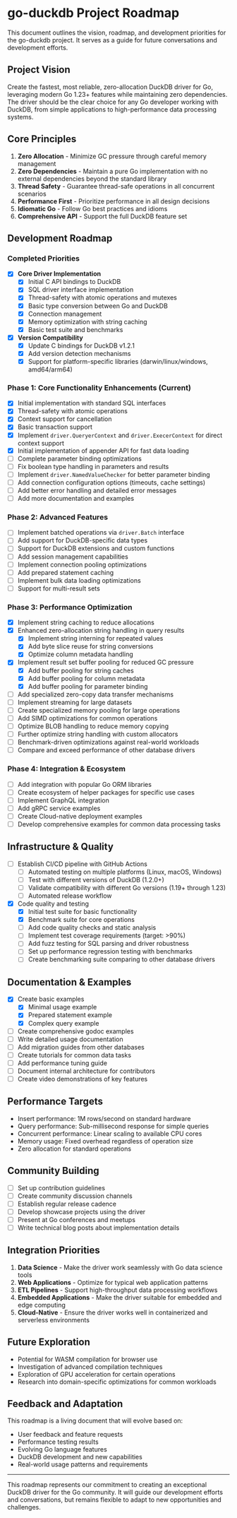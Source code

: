 # go-duckdb Project Roadmap

This document outlines the vision, roadmap, and development priorities for the go-duckdb project. It serves as a guide for future conversations and development efforts.

## Project Vision

Create the fastest, most reliable, zero-allocation DuckDB driver for Go, leveraging modern Go 1.23+ features while maintaining zero dependencies. The driver should be the clear choice for any Go developer working with DuckDB, from simple applications to high-performance data processing systems.

## Core Principles

1. **Zero Allocation** - Minimize GC pressure through careful memory management
2. **Zero Dependencies** - Maintain a pure Go implementation with no external dependencies beyond the standard library
3. **Thread Safety** - Guarantee thread-safe operations in all concurrent scenarios
4. **Performance First** - Prioritize performance in all design decisions
5. **Idiomatic Go** - Follow Go best practices and idioms
6. **Comprehensive API** - Support the full DuckDB feature set

## Development Roadmap

### Completed Priorities

- [x] **Core Driver Implementation**
  - [x] Initial C API bindings to DuckDB
  - [x] SQL driver interface implementation
  - [x] Thread-safety with atomic operations and mutexes
  - [x] Basic type conversion between Go and DuckDB
  - [x] Connection management
  - [x] Memory optimization with string caching
  - [x] Basic test suite and benchmarks

- [x] **Version Compatibility**
  - [x] Update C bindings for DuckDB v1.2.1
  - [x] Add version detection mechanisms
  - [x] Support for platform-specific libraries (darwin/linux/windows, amd64/arm64)

### Phase 1: Core Functionality Enhancements (Current)

- [x] Initial implementation with standard SQL interfaces
- [x] Thread-safety with atomic operations
- [x] Context support for cancellation
- [x] Basic transaction support
- [x] Implement `driver.QueryerContext` and `driver.ExecerContext` for direct context support
- [x] Initial implementation of appender API for fast data loading
- [ ] Complete parameter binding optimizations
- [ ] Fix boolean type handling in parameters and results
- [ ] Implement `driver.NamedValueChecker` for better parameter binding
- [ ] Add connection configuration options (timeouts, cache settings)
- [ ] Add better error handling and detailed error messages
- [ ] Add more documentation and examples

### Phase 2: Advanced Features

- [ ] Implement batched operations via `driver.Batch` interface
- [ ] Add support for DuckDB-specific data types
- [ ] Support for DuckDB extensions and custom functions
- [ ] Add session management capabilities
- [ ] Implement connection pooling optimizations
- [ ] Add prepared statement caching
- [ ] Implement bulk data loading optimizations
- [ ] Support for multi-result sets

### Phase 3: Performance Optimization

- [x] Implement string caching to reduce allocations
- [x] Enhanced zero-allocation string handling in query results
  - [x] Implement string interning for repeated values
  - [x] Add byte slice reuse for string conversions
  - [x] Optimize column metadata handling
- [x] Implement result set buffer pooling for reduced GC pressure
  - [x] Add buffer pooling for string caches
  - [x] Add buffer pooling for column metadata
  - [x] Add buffer pooling for parameter binding
- [ ] Add specialized zero-copy data transfer mechanisms
- [ ] Implement streaming for large datasets
- [ ] Create specialized memory pooling for large operations
- [ ] Add SIMD optimizations for common operations
- [ ] Optimize BLOB handling to reduce memory copying
- [ ] Further optimize string handling with custom allocators
- [ ] Benchmark-driven optimizations against real-world workloads
- [ ] Compare and exceed performance of other database drivers

### Phase 4: Integration & Ecosystem

- [ ] Add integration with popular Go ORM libraries
- [ ] Create ecosystem of helper packages for specific use cases
- [ ] Implement GraphQL integration
- [ ] Add gRPC service examples
- [ ] Create Cloud-native deployment examples
- [ ] Develop comprehensive examples for common data processing tasks

## Infrastructure & Quality

- [ ] Establish CI/CD pipeline with GitHub Actions
  - [ ] Automated testing on multiple platforms (Linux, macOS, Windows)
  - [ ] Test with different versions of DuckDB (1.2.0+)
  - [ ] Validate compatibility with different Go versions (1.19+ through 1.23)
  - [ ] Automated release workflow
- [x] Code quality and testing
  - [x] Initial test suite for basic functionality
  - [x] Benchmark suite for core operations
  - [ ] Add code quality checks and static analysis
  - [ ] Implement test coverage requirements (target: >90%)
  - [ ] Add fuzz testing for SQL parsing and driver robustness
  - [ ] Set up performance regression testing with benchmarks
  - [ ] Create benchmarking suite comparing to other database drivers

## Documentation & Examples

- [x] Create basic examples
  - [x] Minimal usage example
  - [x] Prepared statement example
  - [x] Complex query example
- [ ] Create comprehensive godoc examples
- [ ] Write detailed usage documentation
- [ ] Add migration guides from other databases
- [ ] Create tutorials for common data tasks
- [ ] Add performance tuning guide
- [ ] Document internal architecture for contributors
- [ ] Create video demonstrations of key features

## Performance Targets

- Insert performance: 1M rows/second on standard hardware
- Query performance: Sub-millisecond response for simple queries
- Concurrent performance: Linear scaling to available CPU cores
- Memory usage: Fixed overhead regardless of operation size
- Zero allocation for standard operations

## Community Building

- [ ] Set up contribution guidelines
- [ ] Create community discussion channels
- [ ] Establish regular release cadence
- [ ] Develop showcase projects using the driver
- [ ] Present at Go conferences and meetups
- [ ] Write technical blog posts about implementation details

## Integration Priorities

1. **Data Science** - Make the driver work seamlessly with Go data science tools
2. **Web Applications** - Optimize for typical web application patterns
3. **ETL Pipelines** - Support high-throughput data processing workflows
4. **Embedded Applications** - Make the driver suitable for embedded and edge computing
5. **Cloud-Native** - Ensure the driver works well in containerized and serverless environments

## Future Exploration

- Potential for WASM compilation for browser use
- Investigation of advanced compilation techniques
- Exploration of GPU acceleration for certain operations
- Research into domain-specific optimizations for common workloads

## Feedback and Adaptation

This roadmap is a living document that will evolve based on:

- User feedback and feature requests
- Performance testing results
- Evolving Go language features
- DuckDB development and new capabilities
- Real-world usage patterns and requirements

---

This roadmap represents our commitment to creating an exceptional DuckDB driver for the Go community. It will guide our development efforts and conversations, but remains flexible to adapt to new opportunities and challenges.